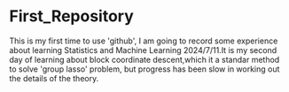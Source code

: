 # First_Repository
This is my first time to use 'github', I am going to record some experience about learning Statistics and Machine Learning
2024/7/11.It is my second day of learning about block coordinate descent,which it a standar method to solve 'group lasso' problem, but progress has been slow in working out the details of the theory.

